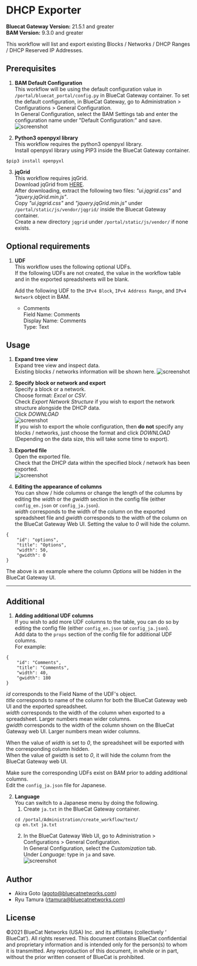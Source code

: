 <!--  Copyright 2021 BlueCat Networks (USA) Inc. and its affiliates
 -*- coding: utf-8 -*-

 Licensed under the Apache License, Version 2.0 (the "License");
 you may not use this file except in compliance with the License.
 You may obtain a copy of the License at

 http://www.apache.org/licenses/LICENSE-2.0

Unless required by applicable law or agreed to in writing, software
 distributed under the License is distributed on an "AS IS" BASIS,
 WITHOUT WARRANTIES OR CONDITIONS OF ANY KIND, either express or implied.
 See the License for the specific language governing permissions and
 limitations under the License.

By: BlueCat Networks
Date: 2021-05-01
Gateway Version: 21.5.1
 Description: DHCP Exporter README.md -->  

# DHCP Exporter  
**Bluecat Gateway Version:** 21.5.1 and greater  
**BAM Version:** 9.3.0 and greater  

This workflow will list and export existing Blocks / Networks / DHCP Ranges / DHCP Reserved IP Addresses.   

## Prerequisites
1. **BAM Default Configuration**  
This workflow will be using the default configuration value in `/portal/bluecat_portal/config.py` in BlueCat Gateway container.  To set the default configuration, in BlueCat Gateway, go to Administration > Configurations > General Configuration.  
In General Configuration, select the BAM Settings tab and enter the configuration name under "Default Configuration:" and save.  
![screenshot](img/BAM_default_settings.jpg?raw=true "BAM_default_settings")  


2. **Python3 openpyxl library**  
This workflow requires the python3 openpyxl library.  
Install openpyxl library using PIP3 inside the BlueCat Gateway container.
```
$pip3 install openpyxl

```  

3. **jqGrid**  
This workflow requires jqGrid.  
Download jqGrid from [HERE](http://www.trirand.com/blog/?page_id=6).  
After downloading, extract the following two files: *"ui.jqgrid.css"* and  *"jquery.jqGrid.min.js"*.  
Copy *"ui.jqgrid.css"* and *"jquery.jqGrid.min.js"* under `/portal/static/js/vendor/jqgrid/` inside the Bluecat Gateway container.  
Create a new directory `jqgrid` under `/portal/static/js/vendor/` if none exists.  

## Optional requirements
1. **UDF**  
This workflow uses the following optional UDFs.  
If the following UDFs are not created, the value in the workflow table and in the exported spreadsheets will be blank.  

    Add the following UDF to the `IPv4 Block`, `IPv4 Address Range`, and `IPv4 Network` object in BAM.  
      - Comments  
      Field Name: Comments   
      Display Name: Comments  
      Type: Text    


## Usage   

1. **Expand tree view**  
Expand tree view and inspect data.  
Existing blocks / networks information will be shown here.
![screenshot](img/dhcp_exporter1.jpg?raw=true "network_exporter1")  

2. **Specify block or network and export**  
Specify a block or a network.  
Choose format:  *Excel* or *CSV*.   
Check *Export Network Structure* if you wish to export the network structure alongside the DHCP data.  
Click *DOWNLOAD*  
![screenshot](img/dhcp_exporter2.jpg?raw=true "network_exporter2")  
If you wish to export the whole configuration, then **do not** specify any blocks / networks, just choose the format and click *DOWNLOAD* (Depending on the data size, this will take some time to export).  

3. **Exported file**  
Open the exported file.  
Check that the DHCP data within the specified block / network has been exported.  
![screenshot](img/dhcp_exporter3.jpg?raw=true "network_exporter3")  

4. **Editing the appearance of columns**  
You can show / hide columns or change the length of the columns by editing the *width* or the *gwidth* section in the config file (either `config_en.json` or `config_ja.json`).  
*width* corresponds to the width of the column on the exported spreadsheet file and *gwidth* corresponds to the width of the column on the BlueCat Gateway Web UI. Setting the value to *0* will hide the column.  
```
{
    "id": "options",
    "title": "Options",
    "width": 50,
    "gwidth": 0
}
```  
The above is an example where the column *Options* will be hidden in the BlueCat Gateway UI.  

---

## Additional  

1. **Adding additional UDF columns**  
If you wish to add more UDF columns to the table, you can do so by editing the config file (either `config_en.json` or `config_ja.json`).  
Add data to the `props` section of the config file for additional UDF columns.  
For example:  
```
{
    "id": "Comments",
    "title": "Comments",
    "width": 40,
    "gwidth": 180
}
```  

*id* corresponds to the Field Name of the UDF's object.  
*title* corresponds to name of the column for both the BlueCat Gateway web UI and the exported spreadsheet.  
*width* corresponds to the width of the column when exported to a spreadsheet. Larger numbers mean wider columns.  
*gwidth* corresponds to the width of the column shown on the BlueCat Gateway web UI. Larger numbers mean wider columns.  

When the value of *width* is set to *0*, the spreadsheet will be exported with the corresponding column hidden.  
When the value of *gwidth* is set to *0*, it will hide the column from the BlueCat Gateway web UI.  

Make sure the corresponding UDFs exist on BAM prior to adding additional columns.  
Edit the `config_ja.json` file for Japanese.  

2. **Language**  
You can switch to a Japanese menu by doing the following.  
    1. Create `ja.txt` in the BlueCat Gateway container.  
    ```
    cd /portal/Administration/create_workflow/text/  
    cp en.txt ja.txt  
    ```  
    2. In the BlueCat Gateway Web UI, go to Administration > Configurations > General Configuration.   
    In General Configuration, select the *Customization* tab.  
    Under *Language:* type in `ja` and save.  
    ![screenshot](img/langauge_ja.jpg?raw=true "langauge_ja")  




## Author    
- Akira Goto (agoto@bluecatnetworks.com)  
- Ryu Tamura (rtamura@bluecatnetworks.com)  

## License
©2021 BlueCat Networks (USA) Inc. and its affiliates (collectively ‘ BlueCat’). All rights reserved. This document contains BlueCat confidential and proprietary information and is intended only for the person(s) to whom it is transmitted. Any reproduction of this document, in whole or in part, without the prior written consent of BlueCat is prohibited.
